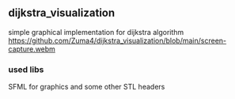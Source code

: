 ## dijkstra_visualization
simple graphical implementation for dijkstra algorithm
https://github.com/Zuma4/dijkstra_visualization/blob/main/screen-capture.webm

### used libs
SFML for graphics
and some other STL headers
